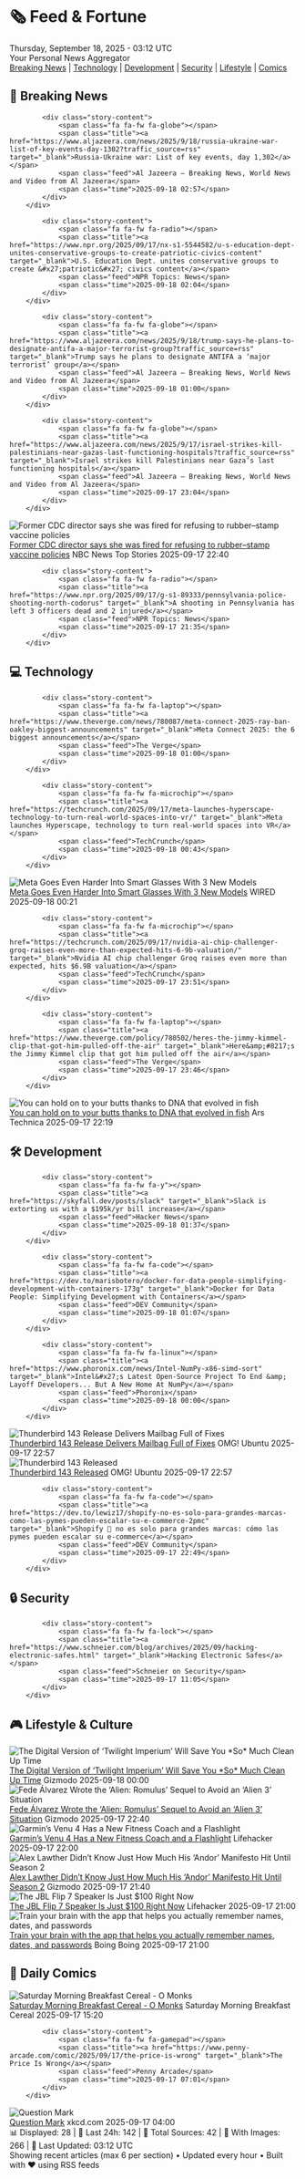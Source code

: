 <!-- Processing 54 RSS feeds at 2025-09-18 03:11:52 UTC -->
<!-- Processing: XKCD -->
<!-- Processing: Saturday Morning Breakfast Cereal -->
<!-- Processing: Penny Arcade -->
<!-- Processing: Poorly Drawn Lines -->
<!-- Processing: Garfield -->
<!-- Processing: Dilbert -->
<!-- Processing: Questionable Content -->
<!-- Processing: Dinosaur Comics -->
<!-- Processing: CNN Top Stories -->
<!-- Processing: Al Jazeera Breaking News -->
<!-- Processing: NBC News Breaking -->
<!-- Processing: Sky News World -->
<!-- Processing: TechCrunch -->
<!-- Processing: The Verge -->
<!-- Processing: Ars Technica -->
<!-- Processing: Slashdot -->
<!-- Processing: Lobsters Python -->
<!-- Processing: Hacker News -->
<!-- Processing: Phoronix Linux News -->
<!-- Processing: It's FOSS -->
<!-- Processing: DistroWatch -->
<!-- Processing: Red Hat Blog -->
<!-- Processing: Ubuntu Blog -->
<!-- Processing: GitHub Blog -->
<!-- Processing: Coding Horror -->
<!-- Processing: The Pragmatic Engineer -->
<!-- Processing: Lifehacker -->
<!-- Processing: Kotaku -->
<!-- Processing: Krebs on Security -->
<!-- Generated 4 new posts out of 29 feeds processed -->
<div class="newspaper-header">
    <h1 class="newspaper-title">🗞️ Feed & Fortune</h1>
    <div class="newspaper-date">Thursday, September 18, 2025 - 03:12 UTC</div>
    <div class="newspaper-subtitle">Your Personal News Aggregator</div>
</div>

<div class="newspaper-nav">
    <a href="#breaking">Breaking News</a> |
    <a href="#tech">Technology</a> |
    <a href="#dev">Development</a> |
    <a href="#security">Security</a> |
    <a href="#lifestyle">Lifestyle</a> |
    <a href="#webcomics">Comics</a>
</div>

<div class="news-section breaking-news" id="breaking">
<h2 class="section-header">🚨 Breaking News</h2>
<div class="stories-container">
<div class="story">
            
            <div class="story-content">
                <span class="fa fa-fw fa-globe"></span>
                <span class="title"><a href="https://www.aljazeera.com/news/2025/9/18/russia-ukraine-war-list-of-key-events-day-1302?traffic_source=rss" target="_blank">Russia-Ukraine war: List of key events, day 1,302</a></span>
                <span class="feed">Al Jazeera – Breaking News, World News and Video from Al Jazeera</span>
                <span class="time">2025-09-18 02:57</span>
            </div>
        </div>
<div class="story">
            
            <div class="story-content">
                <span class="fa fa-fw fa-radio"></span>
                <span class="title"><a href="https://www.npr.org/2025/09/17/nx-s1-5544582/u-s-education-dept-unites-conservative-groups-to-create-patriotic-civics-content" target="_blank">U.S. Education Dept. unites conservative groups to create &#x27;patriotic&#x27; civics content</a></span>
                <span class="feed">NPR Topics: News</span>
                <span class="time">2025-09-18 02:04</span>
            </div>
        </div>
<div class="story">
            
            <div class="story-content">
                <span class="fa fa-fw fa-globe"></span>
                <span class="title"><a href="https://www.aljazeera.com/news/2025/9/18/trump-says-he-plans-to-designate-antifa-a-major-terrorist-group?traffic_source=rss" target="_blank">Trump says he plans to designate ANTIFA a ‘major terrorist’ group</a></span>
                <span class="feed">Al Jazeera – Breaking News, World News and Video from Al Jazeera</span>
                <span class="time">2025-09-18 01:00</span>
            </div>
        </div>
<div class="story">
            
            <div class="story-content">
                <span class="fa fa-fw fa-globe"></span>
                <span class="title"><a href="https://www.aljazeera.com/news/2025/9/17/israel-strikes-kill-palestinians-near-gazas-last-functioning-hospitals?traffic_source=rss" target="_blank">Israel strikes kill Palestinians near Gaza’s last functioning hospitals</a></span>
                <span class="feed">Al Jazeera – Breaking News, World News and Video from Al Jazeera</span>
                <span class="time">2025-09-17 23:04</span>
            </div>
        </div>
<div class="story">
            <img src="https://media-cldnry.s-nbcnews.com/image/upload/t_fit_1500w/mpx/2704722219/2025_09/1758148830501_nn_ath_monarez_capitol_hill_testimony_250917_1920x1080-8ugz69.jpg" alt="Former CDC director says she was fired for refusing to rubber–stamp vaccine policies" class="story-image" loading="lazy" onerror="this.style.display='none'">
            <div class="story-content">
                <span class="fa fa-fw fa-broadcast-tower"></span>
                <span class="title"><a href="https://www.nbcnews.com/nightly-news/video/former-cdc-director-says-she-was-fired-for-refusing-to-rubber-stamp-vaccine-policies-247804485602" target="_blank">Former CDC director says she was fired for refusing to rubber–stamp vaccine policies</a></span>
                <span class="feed">NBC News Top Stories</span>
                <span class="time">2025-09-17 22:40</span>
            </div>
        </div>
<div class="story">
            
            <div class="story-content">
                <span class="fa fa-fw fa-radio"></span>
                <span class="title"><a href="https://www.npr.org/2025/09/17/g-s1-89333/pennsylvania-police-shooting-north-codorus" target="_blank">A shooting in Pennsylvania has left 3 officers dead and 2 injured</a></span>
                <span class="feed">NPR Topics: News</span>
                <span class="time">2025-09-17 21:35</span>
            </div>
        </div>
</div>
</div>
<div class="news-section tech-news" id="tech">
<h2 class="section-header">💻 Technology</h2>
<div class="stories-container">
<div class="story">
            
            <div class="story-content">
                <span class="fa fa-fw fa-laptop"></span>
                <span class="title"><a href="https://www.theverge.com/news/780087/meta-connect-2025-ray-ban-oakley-biggest-announcements" target="_blank">Meta Connect 2025: the 6 biggest announcements</a></span>
                <span class="feed">The Verge</span>
                <span class="time">2025-09-18 01:00</span>
            </div>
        </div>
<div class="story">
            
            <div class="story-content">
                <span class="fa fa-fw fa-microchip"></span>
                <span class="title"><a href="https://techcrunch.com/2025/09/17/meta-launches-hyperscape-technology-to-turn-real-world-spaces-into-vr/" target="_blank">Meta launches Hyperscape, technology to turn real-world spaces into VR</a></span>
                <span class="feed">TechCrunch</span>
                <span class="time">2025-09-18 00:43</span>
            </div>
        </div>
<div class="story">
            <img src="https://media.wired.com/photos/68c970f0dd665c0fef6ece1e/master/pass/091625_Meta-Glasses-Launch.jpg" alt="Meta Goes Even Harder Into Smart Glasses With 3 New Models" class="story-image" loading="lazy" onerror="this.style.display='none'">
            <div class="story-content">
                <span class="fa fa-fw fa-bolt"></span>
                <span class="title"><a href="https://www.wired.com/story/meta-smart-glasses-ray-ban-display-ray-ban-gen-2-oakley-vanguard/" target="_blank">Meta Goes Even Harder Into Smart Glasses With 3 New Models</a></span>
                <span class="feed">WIRED</span>
                <span class="time">2025-09-18 00:21</span>
            </div>
        </div>
<div class="story">
            
            <div class="story-content">
                <span class="fa fa-fw fa-microchip"></span>
                <span class="title"><a href="https://techcrunch.com/2025/09/17/nvidia-ai-chip-challenger-groq-raises-even-more-than-expected-hits-6-9b-valuation/" target="_blank">Nvidia AI chip challenger Groq raises even more than expected, hits $6.9B valuation</a></span>
                <span class="feed">TechCrunch</span>
                <span class="time">2025-09-17 23:51</span>
            </div>
        </div>
<div class="story">
            
            <div class="story-content">
                <span class="fa fa-fw fa-laptop"></span>
                <span class="title"><a href="https://www.theverge.com/policy/780502/heres-the-jimmy-kimmel-clip-that-got-him-pulled-off-the-air" target="_blank">Here&amp;#8217;s the Jimmy Kimmel clip that got him pulled off the air</a></span>
                <span class="feed">The Verge</span>
                <span class="time">2025-09-17 23:46</span>
            </div>
        </div>
<div class="story">
            <img src="https://cdn.arstechnica.net/wp-content/uploads/2025/09/GettyImages-1280616637-500x500.jpg" alt="You can hold on to your butts thanks to DNA that evolved in fish" class="story-image" loading="lazy" onerror="this.style.display='none'">
            <div class="story-content">
                <span class="fa fa-fw fa-cog"></span>
                <span class="title"><a href="https://arstechnica.com/science/2025/09/distinct-digits-may-have-evolved-by-using-dna-that-makes-the-cloaca/" target="_blank">You can hold on to your butts thanks to DNA that evolved in fish</a></span>
                <span class="feed">Ars Technica</span>
                <span class="time">2025-09-17 22:19</span>
            </div>
        </div>
</div>
</div>
<div class="news-section dev-news" id="dev">
<h2 class="section-header">🛠️ Development</h2>
<div class="stories-container">
<div class="story">
            
            <div class="story-content">
                <span class="fa fa-fw fa-y"></span>
                <span class="title"><a href="https://skyfall.dev/posts/slack" target="_blank">Slack is extorting us with a $195k/yr bill increase</a></span>
                <span class="feed">Hacker News</span>
                <span class="time">2025-09-18 01:37</span>
            </div>
        </div>
<div class="story">
            
            <div class="story-content">
                <span class="fa fa-fw fa-code"></span>
                <span class="title"><a href="https://dev.to/marisbotero/docker-for-data-people-simplifying-development-with-containers-173g" target="_blank">Docker for Data People: Simplifying Development with Containers</a></span>
                <span class="feed">DEV Community</span>
                <span class="time">2025-09-18 01:07</span>
            </div>
        </div>
<div class="story">
            
            <div class="story-content">
                <span class="fa fa-fw fa-linux"></span>
                <span class="title"><a href="https://www.phoronix.com/news/Intel-NumPy-x86-simd-sort" target="_blank">Intel&#x27;s Latest Open-Source Project To End &amp; Layoff Developers... But A New Home At NumPy</a></span>
                <span class="feed">Phoronix</span>
                <span class="time">2025-09-18 00:00</span>
            </div>
        </div>
<div class="story">
            <img src="https://i0.wp.com/www.omgubuntu.co.uk/wp-content/uploads/2025/09/thunderbird-143.jpg?resize=406%2C232&amp;ssl=1" alt="Thunderbird 143 Release Delivers Mailbag Full of Fixes" class="story-image" loading="lazy" onerror="this.style.display='none'">
            <div class="story-content">
                <span class="fa fa-fw fa-ubuntu"></span>
                <span class="title"><a href="https://www.omgubuntu.co.uk/2025/09/thunderbird-143-release-brings-bug-fixes-aplenty" target="_blank">Thunderbird 143 Release Delivers Mailbag Full of Fixes</a></span>
                <span class="feed">OMG! Ubuntu</span>
                <span class="time">2025-09-17 22:57</span>
            </div>
        </div>
<div class="story">
            <img src="https://i0.wp.com/www.omgubuntu.co.uk/wp-content/uploads/2025/09/thunderbird-143.jpg?resize=406%2C232&amp;ssl=1" alt="Thunderbird 143 Released" class="story-image" loading="lazy" onerror="this.style.display='none'">
            <div class="story-content">
                <span class="fa fa-fw fa-ubuntu"></span>
                <span class="title"><a href="https://www.omgubuntu.co.uk/2025/09/thunderbird-143-release-brings-bug-fixes-aplenty" target="_blank">Thunderbird 143 Released</a></span>
                <span class="feed">OMG! Ubuntu</span>
                <span class="time">2025-09-17 22:57</span>
            </div>
        </div>
<div class="story">
            
            <div class="story-content">
                <span class="fa fa-fw fa-code"></span>
                <span class="title"><a href="https://dev.to/lewiz17/shopify-no-es-solo-para-grandes-marcas-como-las-pymes-pueden-escalar-su-e-commerce-2pmc" target="_blank">Shopify 🚀 no es solo para grandes marcas: cómo las pymes pueden escalar su e-commerce</a></span>
                <span class="feed">DEV Community</span>
                <span class="time">2025-09-17 22:49</span>
            </div>
        </div>
</div>
</div>
<div class="news-section security-news" id="security">
<h2 class="section-header">🔒 Security</h2>
<div class="stories-container">
<div class="story">
            
            <div class="story-content">
                <span class="fa fa-fw fa-lock"></span>
                <span class="title"><a href="https://www.schneier.com/blog/archives/2025/09/hacking-electronic-safes.html" target="_blank">Hacking Electronic Safes</a></span>
                <span class="feed">Schneier on Security</span>
                <span class="time">2025-09-17 11:05</span>
            </div>
        </div>
</div>
</div>
<div class="news-section lifestyle-news" id="lifestyle">
<h2 class="section-header">🎮 Lifestyle & Culture</h2>
<div class="stories-container">
<div class="story">
            <img src="https://gizmodo.com/app/uploads/2025/09/twilight-imperium-digital.jpg" alt="The Digital Version of ‘Twilight Imperium’ Will Save You *So* Much Clean Up Time" class="story-image" loading="lazy" onerror="this.style.display='none'">
            <div class="story-content">
                <span class="fa fa-fw fa-computer"></span>
                <span class="title"><a href="https://gizmodo.com/twilight-imperium-digital-game-release-date-steam-2000660383" target="_blank">The Digital Version of ‘Twilight Imperium’ Will Save You *So* Much Clean Up Time</a></span>
                <span class="feed">Gizmodo</span>
                <span class="time">2025-09-18 00:00</span>
            </div>
        </div>
<div class="story">
            <img src="https://gizmodo.com/app/uploads/2025/09/alienromulus.jpg" alt="Fede Álvarez Wrote the ‘Alien: Romulus’ Sequel to Avoid an ‘Alien 3’ Situation" class="story-image" loading="lazy" onerror="this.style.display='none'">
            <div class="story-content">
                <span class="fa fa-fw fa-computer"></span>
                <span class="title"><a href="https://gizmodo.com/alien-romulus-sequel-fede-alvarez-alien-3-2000660375" target="_blank">Fede Álvarez Wrote the ‘Alien: Romulus’ Sequel to Avoid an ‘Alien 3’ Situation</a></span>
                <span class="feed">Gizmodo</span>
                <span class="time">2025-09-17 22:40</span>
            </div>
        </div>
<div class="story">
            <img src="https://lifehacker.com/imagery/articles/01K5CPEZWZPJS0BQTJWDREQXGG/hero-image.png" alt="Garmin’s Venu 4 Has a New Fitness Coach and a Flashlight" class="story-image" loading="lazy" onerror="this.style.display='none'">
            <div class="story-content">
                <span class="fa fa-fw fa-life-ring"></span>
                <span class="title"><a href="https://lifehacker.com/health/garmin-new-venu-4-watch?utm_medium=RSS" target="_blank">Garmin’s Venu 4 Has a New Fitness Coach and a Flashlight</a></span>
                <span class="feed">Lifehacker</span>
                <span class="time">2025-09-17 22:00</span>
            </div>
        </div>
<div class="story">
            <img src="https://gizmodo.com/app/uploads/2025/09/star-wars-andor-nemik-navigator.jpg" alt="Alex Lawther Didn’t Know Just How Much His ‘Andor’ Manifesto Hit Until Season 2" class="story-image" loading="lazy" onerror="this.style.display='none'">
            <div class="story-content">
                <span class="fa fa-fw fa-computer"></span>
                <span class="title"><a href="https://gizmodo.com/alex-lawther-andor-season-2-nemik-manifesto-star-wars-2000660097" target="_blank">Alex Lawther Didn’t Know Just How Much His ‘Andor’ Manifesto Hit Until Season 2</a></span>
                <span class="feed">Gizmodo</span>
                <span class="time">2025-09-17 21:40</span>
            </div>
        </div>
<div class="story">
            <img src="https://lifehacker.com/imagery/articles/01K5CP54WEJV1Z3JZ7SSFTC6NH/hero-image.png" alt="The JBL Flip 7 Speaker Is Just $100 Right Now" class="story-image" loading="lazy" onerror="this.style.display='none'">
            <div class="story-content">
                <span class="fa fa-fw fa-life-ring"></span>
                <span class="title"><a href="https://lifehacker.com/tech/jbl-flip-7-speaker-sale?utm_medium=RSS" target="_blank">The JBL Flip 7 Speaker Is Just $100 Right Now</a></span>
                <span class="feed">Lifehacker</span>
                <span class="time">2025-09-17 21:00</span>
            </div>
        </div>
<div class="story">
            <img src="https://i0.wp.com/boingboing.net/wp-content/uploads/2025/09/memoryOS-Expert-Plan.jpg?fit=2250%2C1500&amp;quality=60&amp;ssl=1" alt="Train your brain with the app that helps you actually remember names, dates, and passwords" class="story-image" loading="lazy" onerror="this.style.display='none'">
            <div class="story-content">
                <span class="fa fa-fw fa-arrow-right"></span>
                <span class="title"><a href="https://boingboing.net/2025/09/17/train-your-brain-with-the-app-that-helps-you-actually-remember-names-dates-and-passwords.html" target="_blank">Train your brain with the app that helps you actually remember names, dates, and passwords</a></span>
                <span class="feed">Boing Boing</span>
                <span class="time">2025-09-17 21:00</span>
            </div>
        </div>
</div>
</div>
<div class="news-section webcomics-section" id="webcomics">
<h2 class="section-header">🎨 Daily Comics</h2>
<div class="stories-container">
<div class="story">
            <img src="https://www.smbc-comics.com/comics/1757980876-20250917.png" alt="Saturday Morning Breakfast Cereal - O Monks" class="story-image" loading="lazy" onerror="this.style.display='none'">
            <div class="story-content">
                <span class="fa fa-fw fa-smile"></span>
                <span class="title"><a href="https://www.smbc-comics.com/comic/o-monks" target="_blank">Saturday Morning Breakfast Cereal - O Monks</a></span>
                <span class="feed">Saturday Morning Breakfast Cereal</span>
                <span class="time">2025-09-17 15:20</span>
            </div>
        </div>
<div class="story">
            
            <div class="story-content">
                <span class="fa fa-fw fa-gamepad"></span>
                <span class="title"><a href="https://www.penny-arcade.com/comic/2025/09/17/the-price-is-wrong" target="_blank">The Price Is Wrong</a></span>
                <span class="feed">Penny Arcade</span>
                <span class="time">2025-09-17 07:01</span>
            </div>
        </div>
<div class="story">
            <img src="https://imgs.xkcd.com/comics/question_mark.png" alt="Question Mark" class="story-image" loading="lazy" onerror="this.style.display='none'">
            <div class="story-content">
                <span class="fa fa-fw fa-laugh"></span>
                <span class="title"><a href="https://xkcd.com/3143/" target="_blank">Question Mark</a></span>
                <span class="feed">xkcd.com</span>
                <span class="time">2025-09-17 04:00</span>
            </div>
        </div>
</div>
</div>

<div class="newspaper-footer">
    <div class="stats">
        📊 Displayed: 28 | 📅 Last 24h: 142 | 📡 Total Sources: 42 | 📸 With Images: 266 |
        🔄 Last Updated: 03:12 UTC
    </div>
    <div class="footer-note">
        Showing recent articles (max 6 per section) • Updated every hour • Built with ❤️ using RSS feeds
    </div>
</div>
